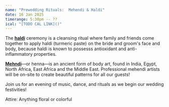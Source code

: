```yaml
---
name: "Prewedding Rituals:  Mehendi & Haldi"
date: 16 Jan 2025
timerange: 5:30pm -- ??
ical: "[TODO CAL LINK]()"
---
```

The **[haldi](https://en.wikipedia.org/wiki/Turmeric)** ceremony is a cleansing ritual where family and friends come together to apply haldi (turmeric paste) on the bride and groom's face and body, because haldi is known to possesss antioxidant and anti-inflammatory properties.

**[Mehndi](https://en.wikipedia.org/wiki/Mehndi)**—or henna—is an ancient form of body art, found in India, Egypt, North Africa, East Africa and the Middle East. Professional mehendi artists will be on-site to create beautiful patterns for all our guests!

Join us for an evening of music, dance, and rituals as we begin our wedding festivities!

Attire: Anything floral or colorful